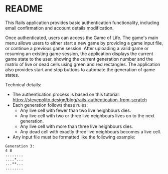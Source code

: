 # README

This Rails application provides basic authentication functionality, including email confirmation and account details modification.

Once authenticated, users can access the Game of Life. The game's main menu allows users to either start a new game by providing a game input file, or continue a previous game session. After uploading a valid game or resuming an existing game session, the application displays the current game state to the user, showing the current generation number and the matrix of live or dead cells using green and red rectangles. The application also provides start and stop buttons to automate the generation of game states.

Technical details:
* The authentication process is based on this tutorial: https://stevepolito.design/blog/rails-authentication-from-scratch
* Each generation follows these rules:
  * Any live cell with fewer than two live neighbours dies.
  * Any live cell with two or three live neighbours lives on to the next generation.
  * Any live cell with more than three live neighbours dies.
  * Any dead cell with exactly three live neighbours becomes a live cell.
* Any input file must be formatted like the following example:
```
Generation 3:
4 8
........
....*...
...**...
........
```